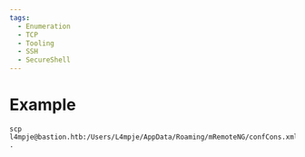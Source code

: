 ```yaml
---
tags:
  - Enumeration
  - TCP
  - Tooling
  - SSH
  - SecureShell
---
```


# Example

```
scp l4mpje@bastion.htb:/Users/L4mpje/AppData/Roaming/mRemoteNG/confCons.xml .
```